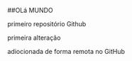 ##OLá MUNDO


primeiro  repositório  Github



primeira alteração



adiocionada  de  forma  remota no GitHub
















